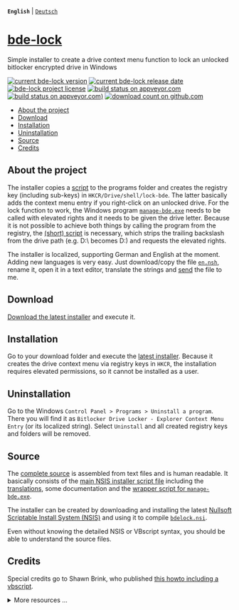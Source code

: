 **`English`** | [`Deutsch`](/docs/de/README.md)

# [bde-lock](https://dleidert.github.io/bde-lock)

Simple installer to create a drive context menu function to lock an unlocked bitlocker encrypted drive in Windows

[![current bde-lock version](https://img.shields.io/github/release/dleidert/bde-lock.svg)][url.release]
[![current bde-lock release date](https://img.shields.io/github/release-date/dleidert/bde-lock.svg)][url.release]
[![bde-lock project license](https://img.shields.io/github/license/dleidert/bde-lock.svg)][url.license]
[![build status on appveyor.com](https://img.shields.io/appveyor/ci/dleidert/bde-lock.svg?label=Windows%20build)][url.appveyor]
[![build status on appveyor.com](https://img.shields.io/appveyor/ci/dleidert/bde-lock.svg?label=Linux%20build))][url.appveyor]
[![download count on github.com](https://img.shields.io/github/downloads/dleidert/bde-lock/total.svg)][url.download]

[url.release]: https://github.com/dleidert/bde-lock/releases/latest/
[url.license]: https://raw.githubusercontent.com/dleidert/bde-lock/master/LICENSE
[url.appveyor]: https://ci.appveyor.com/project/dleidert/bde-lock
[url.download]: https://github.com/dleidert/bdelock/releases/

  * [About the project](#about-the-project)
  * [Download](#download)
  * [Installation](#installation)
  * [Uninstallation](#uninstallation)
  * [Source](#source)
  * [Credits](#credits)

## About the project

The installer copies a [script](/script/bdelock.vbs) to the programs folder and creates the registry key (including sub-keys) in `HKCR/Drive/shell/lock-bde`. The latter basically adds the context menu entry if you right-click on an unlocked drive. For the lock function to work, the Windows program [`manage-bde.exe`](https://docs.microsoft.com/en-us/windows-server/administration/windows-commands/manage-bde) needs to be called with elevated rights and it needs to be given the drive letter. Because it is not possible to achieve both things by calling the program from the registry, the [(short) script](/script/bdelock.vbs) is necessary, which strips the trailing backslash from the drive path (e.g. D:\ becomes D:) and requests the elevated rights.

The installer is localized, supporting German and English at the moment. Adding new languages is very easy. Just download/copy the file [`en.nsh`](/locale/en.nsh), rename it, open it in a text editor, translate the strings and [send](https://github.com/dleidert/bde-lock/issues/new) the file to me.

## Download

[Download the latest installer](https://github.com/dleidert/bde-lock/releases/latest) and execute it.

## Installation

Go to your download folder and execute the [latest installer](https://github.com/dleidert/bde-lock/releases/latest). Because it creates the drive context menu via registry keys in `HKCR`, the installation requires elevated permissions, so it cannot be installed as a user.

## Uninstallation

Go to the Windows `Control Panel > Programs > Uninstall a program`. There you will find it as `Bitlocker Drive Locker - Explorer Context Menu Entry` (or its localized string). Select `Uninstall` and all created registry keys and folders will be removed.

## Source

The [complete source](https://github.com/dleidert/bde-lock/tree/master) is assembled from text files and is human readable. It basically consists of the [main NSIS installer script file](/bdelock.nsi) including the [translations](https://github.com/dleidert/bde-lock/tree/master/locale), some documentation and the [wrapper script for `manage-bde.exe`](/script/bdelock.vbs).

The installer can be created by downloading and installing the latest [Nullsoft Scriptable Install System (NSIS)](https://sourceforge.net/projects/nsis/files/latest/download) and using it to compile [`bdelock.nsi`](/bdelock.nsi).

Even without knowing the detailed NSIS or VBscript syntax, you should be able to understand the source files.

## Credits

Special credits go to Shawn Brink, who published [this howto including a vbscript](http://www.eightforums.com/tutorials/21325-lock-drive-add-context-menu-bitlocker-drives.html).

<details>
  <summary>More resources ...</summary>
There are more resources to look at. The most popular ones are probably


* https://social.technet.microsoft.com/Forums/windows/en-US/41607938-7452-440d-8253-67fe8657bc0f/how-to-relock-a-drive-with-bitlocker?forum=w7itprosecurity
* https://answers.microsoft.com/en-us/windows/forum/windows_7-performance/hot-to-lock-the-bitlocker-encrypted-drive-without/6ae82827-38ee-46dc-93d2-f5d2888324c2
</details>
